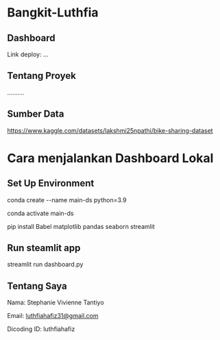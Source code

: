 # Bangkit-Luthfia

## Dashboard
Link deploy: ...

## Tentang Proyek
..........

## Sumber Data
https://www.kaggle.com/datasets/lakshmi25npathi/bike-sharing-dataset

# Cara menjalankan Dashboard Lokal
## Set Up Environment
conda create --name main-ds python=3.9

conda activate main-ds

pip install Babel matplotlib pandas seaborn streamlit

## Run steamlit app
streamlit run dashboard.py

## Tentang Saya
Nama: Stephanie Vivienne Tantiyo

Email: luthfiahafiz31@gmail.com

Dicoding ID: luthfiahafiz

